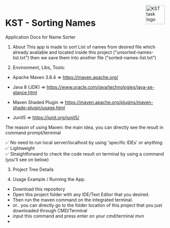 <a href="https://github.com/haidargit/KST-SortingThousandNames-Haidar_Ali">
    <img src="https://aimeos.org/fileadmin/template/icons/logo.png" alt="KST task logo" title="KST" align="right" height="60" />
</a>

# KST - Sorting Names

Application Docs for Name Sorter

1) About
This app is made to sort List of names from desired file which already available and located inside this project
("unsorted-names-list.txt") then we save them into another file ("sorted-names-list.txt")

2) Environment, Libs, Tools:
- Apache Maven 3.8.4    => https://maven.apache.org/

- Java 8 (JDK)          => https://www.oracle.com/java/technologies/java-se-glance.html

- Maven Shaded Plugin   => https://maven.apache.org/plugins/maven-shade-plugin/usage.html

- Junit5                => https://junit.org/junit5/

The reason of using Maven:
the main idea, you can directly see the result in command prompt/terminal

✅  No need to run local server/localhost by using 'specific IDEs' or anything  
✅  Lightweight  
✅  Straightforward to check the code result on terminal by using a command (you'll see on below)

3) Project Tree Details


4) Usage Example / Running the App.
- Download this repository
- Open this project folder with any IDE/Text Editor that you desired. 
- Then run the maven command on the integrated terminal.
- or.. you can directly go to the folder location of this project that you just downloaded through CMD/Terminal
- input this command and press enter on your cmd/terminal
    mvn
-
